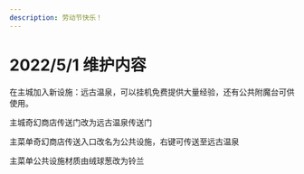 ```yaml
---
description: 劳动节快乐！
---
```


# 2022/5/1 维护内容

在主城加入新设施：远古温泉，可以挂机免费提供大量经验，还有公共附魔台可供使用。

主城奇幻商店传送门改为远古温泉传送门

主菜单奇幻商店传送入口改名为公共设施，右键可传送至远古温泉

主菜单公共设施材质由绒球葱改为铃兰
